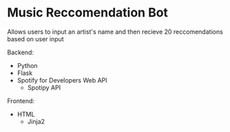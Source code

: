 # Music Reccomendation Bot

Allows users to input an artist's name and then recieve 20 reccomendations based on user input

Backend:
- Python
- Flask
- Spotify for Developers Web API
    - Spotipy API

Frontend:
- HTML
    - Jinja2
